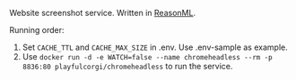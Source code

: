 Website screenshot service. Written in [ReasonML](https://reasonml.github.io/).

Running order:

1. Set `CACHE_TTL` and `CACHE_MAX_SIZE` in .env. Use .env-sample as example.
1. Use `docker run -d -e WATCH=false --name chromeheadless --rm -p 8836:80 playfulcorgi/chromeheadless` to run the service.